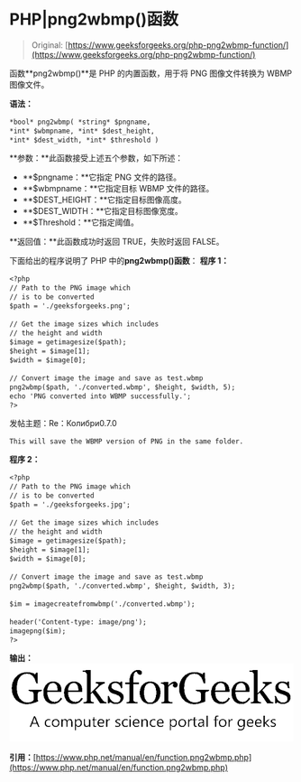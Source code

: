 # PHP|png2wbmp()函数

> Original: [https://www.geeksforgeeks.org/php-png2wbmp-function/](https://www.geeksforgeeks.org/php-png2wbmp-function/)

函数**png2wbmp()**是 PHP 的内置函数，用于将 PNG 图像文件转换为 WBMP 图像文件。

**语法：**

```
*bool* png2wbmp( *string* $pngname, 
*int* $wbmpname, *int* $dest_height, 
*int* $dest_width, *int* $threshold )
```

**参数：**此函数接受上述五个参数，如下所述：

*   **$pngname：**它指定 PNG 文件的路径。
*   **$wbmpname：**它指定目标 WBMP 文件的路径。
*   **$DEST_HEIGHT：**它指定目标图像高度。
*   **$DEST_WIDTH：**它指定目标图像宽度。
*   **$Threshold：**它指定阈值。

**返回值：**此函数成功时返回 TRUE，失败时返回 FALSE。

下面给出的程序说明了 PHP 中的**png2wbmp()函数**：
**程序 1：**

```
<?php
// Path to the PNG image which
// is to be converted
$path = './geeksforgeeks.png';

// Get the image sizes which includes
// the height and width
$image = getimagesize($path);
$height = $image[1];
$width = $image[0];

// Convert image the image and save as test.wbmp
png2wbmp($path, './converted.wbmp', $height, $width, 5);
echo 'PNG converted into WBMP successfully.';
?>
```

发帖主题：Re：Колибри0.7.0

```
This will save the WBMP version of PNG in the same folder.
```

**程序 2：**

```
<?php
// Path to the PNG image which
// is to be converted
$path = './geeksforgeeks.jpg';

// Get the image sizes which includes
// the height and width
$image = getimagesize($path);
$height = $image[1];
$width = $image[0];

// Convert image the image and save as test.wbmp
png2wbmp($path, './converted.wbmp', $height, $width, 3);

$im = imagecreatefromwbmp('./converted.wbmp');

header('Content-type: image/png');
imagepng($im);
?>
```

**输出：**
![](img/82c2477bfc831c58f9a66d8af3e4d95e.png)

**引用：**[https://www.php.net/manual/en/function.png2wbmp.php](https://www.php.net/manual/en/function.png2wbmp.php)